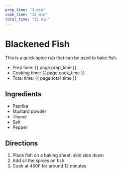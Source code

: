 ```yaml
---
prep_time: "3 min"
cook_time: "12 min"
total_time: "15 min"
---
```

# Blackened Fish

This is a quick spice rub that can be used to bake fish.

- Prep time: {{ page.prep_time }}
- Cooking time: {{ page.cook_time }}
- Total time: {{ page.total_time }}

## Ingredients
- Paprika
- Mustard powder
- Thyme
- Salt
- Pepper

## Directions

1. Place fish on a baking sheet, skin side down
2. Add all the spices on fish
3. Cook at 450F for around 12 minutes